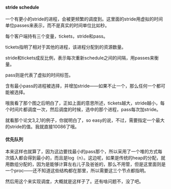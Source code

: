 #### stride schedule

一个有更小的stride的进程，会被更频繁的调度到。这里面的stride用虚拟的时间单位passes来表示，而不是真实的时间单位比如秒。

每个客户端持有三个变量，tickets，stride和pass。

tickets指明了相对于其他的进程，该进程分配到的资源数量。

stride和tickets成反比例，表示每次重新schedule之间的间隔，用passes来衡量。

pass则是代表了虚拟的时间标签。

含有最小pass的进程被选择，并增加stride——如果不止一个，那么任何一个都可能被选择。

哦我看了那个图之后明白了，正如上面的意思所述，tickets越大，stride越小，每个时间片都调度一次，然后调度的时候，选中的那个进程，pass每次加stride。

就看那个论文3,2,1的例子，你就明白了，so easy的说，不过，需要指定一个最大的stride的值。我就直接10086了哦。

#### 优先队列

本来这样也就算了，因为这边要找最小的pass那个，所以采用了一个堆的方式每次插入都会得到最小的，而且是log（n）。这边呢，如果是传统的heap的分配，就用数组分配的，因为是能够计算左右儿子及爸爸的，那么不用管，但是这里面则是一个proc——还不知道这些结构都在那里，所以需要这三个节点都指明。

然后用这个来实现调度，大概就是这样子了。还有啥问题不，没了吧。